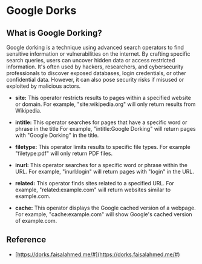 # **Google Dorks** #

## **What is Google Dorking?**  ##

Google dorking is a technique using advanced search operators to find sensitive information or vulnerabilities on the internet. By crafting specific search queries, users can uncover hidden data or access restricted information. It's often used by hackers, researchers, and cybersecurity professionals to discover exposed databases, login credentials, or other confidential data. However, it can also pose security risks if misused or exploited by malicious actors.

* **site:** This operator restricts results to pages within a specified website or domain. For example, "site:wikipedia.org" will only return results from Wikipedia.

* **intitle:** This operator searches for pages that have a specific word or phrase in the title For example, "intitle:Google Dorking" will return pages with "Google Dorking" in the title.

* **filetype:** This operator limits results to specific file types. For example "filetype:pdf" will only return PDF files.

* **inurl:** This operator searches for a specific word or phrase within the URL. For example, "inurl:login" will return pages with "login" in the URL.

* **related:** This operator finds sites related to a specified URL. For example, "related:example.com" will return websites similar to example.com.

* **cache:** This operator displays the Google cached version of a webpage. For example, "cache:example.com" will show Google's cached version of example.com.

## **Reference** ##

- [https://dorks.faisalahmed.me/#](https://dorks.faisalahmed.me/#)
